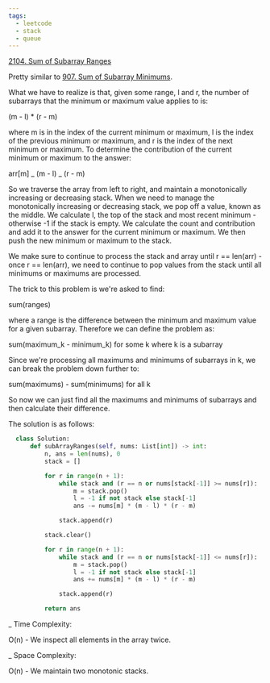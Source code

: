 ```yaml
---
tags:
  - leetcode
  - stack
  - queue
---
```


<a href="https://leetcode.com/problems/sum-of-subarray-ranges/">
2104. Sum of Subarray Ranges</a>

Pretty similar to <a href="907.html">907. Sum of Subarray Minimums</a>.

What we have to realize is that, given some range, l and r, the number of
subarrays that the minimum or maximum value applies to is:

(m - l) \* (r - m)

where m is in the index of the current minimum or maximum, l is the index of the
previous minimum or maximum, and r is the index of the next minimum or maximum.
To determine the contribution of the current minimum or maximum to the answer:

arr[m] _ (m - l) _ (r - m)

So we traverse the array from left to right, and maintain a monotonically
increasing or decreasing stack. When we need to manage the monotonically
increasing or decreasing stack, we pop off a value, known as the middle. We
calculate l, the top of the stack and most recent minimum - otherwise -1 if the
stack is empty. We calculate the count and contribution and add it to the answer
for the current minimum or maximum. We then push the new minimum or maximum to
the stack.

We make sure to continue to process the stack and array until r == len(arr) -
once r == len(arr), we need to continue to pop values from the stack until all
minimums or maximums are processed.

The trick to this problem is we're asked to find:

sum(ranges)

where a range is the difference between the minimum and maximum value for a
given subarray. Therefore we can define the problem as:

sum(maximum_k - minimum_k) for some k where k is a subarray

Since we're processing all maximums and minimums of subarrays in k, we can break
the problem down further to:

sum(maximums) - sum(minimums) for all k

So now we can just find all the maximums and minimums of subarrays and then
calculate their difference.

The solution is as follows:

```python
  class Solution:
      def subArrayRanges(self, nums: List[int]) -> int:
          n, ans = len(nums), 0
          stack = []

          for r in range(n + 1):
              while stack and (r == n or nums[stack[-1]] >= nums[r]):
                  m = stack.pop()
                  l = -1 if not stack else stack[-1]
                  ans -= nums[m] * (m - l) * (r - m)

              stack.append(r)

          stack.clear()

          for r in range(n + 1):
              while stack and (r == n or nums[stack[-1]] <= nums[r]):
                  m = stack.pop()
                  l = -1 if not stack else stack[-1]
                  ans += nums[m] * (m - l) * (r - m)

              stack.append(r)

          return ans
```

\_ Time Complexity:

O(n) - We inspect all elements in the array twice.

\_ Space Complexity:

O(n) - We maintain two monotonic stacks.
